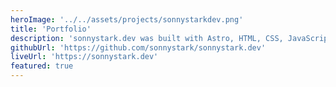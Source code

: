 ```yaml
---
heroImage: '../../assets/projects/sonnystarkdev.png'
title: 'Portfolio'
description: 'sonnystark.dev was built with Astro, HTML, CSS, JavaScript and Typescript. A fully responsive portfolio website.'
githubUrl: 'https://github.com/sonnystark/sonnystark.dev'
liveUrl: 'https://sonnystark.dev'
featured: true
---
```

